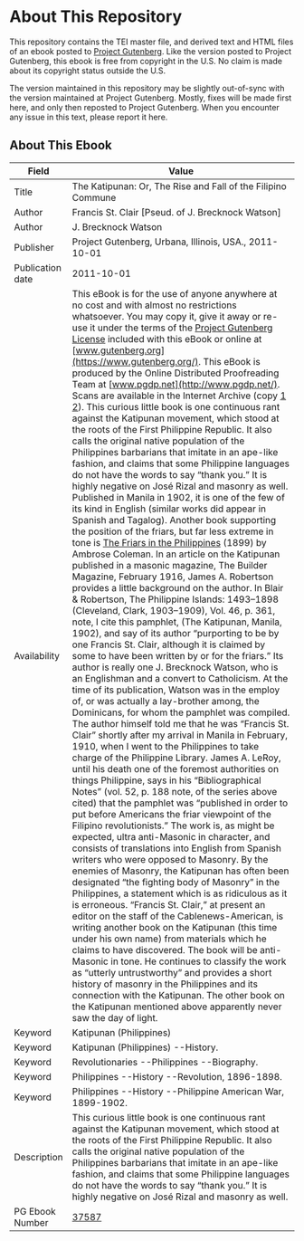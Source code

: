# About This Repository

This repository contains the TEI master file, and derived text and HTML files of an ebook posted to [Project Gutenberg](https://www.gutenberg.org/). Like the version posted to Project Gutenberg, this ebook is free from copyright in the U.S. No claim is made about its copyright status outside the U.S.

The version maintained in this repository may be slightly out-of-sync with the version maintained at Project Gutenberg. Mostly, fixes will be made first here, and only then reposted to Project Gutenberg. When you encounter any issue in this text, please report it here.

## About This Ebook

| Field | Value |
| ----- | ----- |
| Title | The Katipunan: Or, The Rise and Fall of the Filipino Commune |
| Author | Francis St. Clair [Pseud. of J. Brecknock Watson] |
| Author | J. Brecknock Watson |
| Publisher | Project Gutenberg, Urbana, Illinois, USA., 2011-10-01 |
| Publication date | 2011-10-01 |
| Availability | This eBook is for the use of anyone anywhere at no cost and with almost no restrictions whatsoever. You may copy it, give it away or re-use it under the terms of the [Project Gutenberg License](https://www.gutenberg.org/license) included with this eBook or online at [www.gutenberg.org](https://www.gutenberg.org/). This eBook is produced by the Online Distributed Proofreading Team at [www.pgdp.net](http://www.pgdp.net/). Scans are available in the Internet Archive (copy [1](http://www.archive.org/details/katipunanrisean00claigoog) [2](http://www.archive.org/details/katipunanrisean01claigoog)). This curious little book is one continuous rant against the Katipunan movement, which stood at the roots of the First Philippine Republic. It also calls the original native population of the Philippines barbarians that imitate in an ape-like fashion, and claims that some Philippine languages do not have the words to say “thank you.” It is highly negative on José Rizal and masonry as well. Published in Manila in 1902, it is one of the few of its kind in English (similar works did appear in Spanish and Tagalog). Another book supporting the position of the friars, but far less extreme in tone is [The Friars in the Philippines](pg:36438) (1899) by Ambrose Coleman. In an article on the Katipunan published in a masonic magazine, The Builder Magazine, February 1916, James A. Robertson provides a little background on the author. In Blair & Robertson, The Philippine Islands: 1493–1898 (Cleveland, Clark, 1903–1909), Vol. 46, p. 361, note, I cite this pamphlet, (The Katipunan, Manila, 1902), and say of its author “purporting to be by one Francis St. Clair, although it is claimed by some to have been written by or for the friars.” Its author is really one J. Brecknock Watson, who is an Englishman and a convert to Catholicism. At the time of its publication, Watson was in the employ of, or was actually a lay-brother among, the Dominicans, for whom the pamphlet was compiled. The author himself told me that he was “Francis St. Clair” shortly after my arrival in Manila in February, 1910, when I went to the Philippines to take charge of the Philippine Library. James A. LeRoy, until his death one of the foremost authorities on things Philippine, says in his “Bibliographical Notes” (vol. 52, p. 188 note, of the series above cited) that the pamphlet was “published in order to put before Americans the friar viewpoint of the Filipino revolutionists.” The work is, as might be expected, ultra anti-Masonic in character, and consists of translations into English from Spanish writers who were opposed to Masonry. By the enemies of Masonry, the Katipunan has often been designated “the fighting body of Masonry” in the Philippines, a statement which is as ridiculous as it is erroneous. “Francis St. Clair,” at present an editor on the staff of the Cablenews-American, is writing another book on the Katipunan (this time under his own name) from materials which he claims to have discovered. The book will be anti-Masonic in tone. He continues to classify the work as “utterly untrustworthy” and provides a short history of masonry in the Philippines and its connection with the Katipunan. The other book on the Katipunan mentioned above apparently never saw the day of light. |
| Keyword | Katipunan (Philippines) |
| Keyword | Katipunan (Philippines) --History. |
| Keyword | Revolutionaries --Philippines --Biography. |
| Keyword | Philippines --History --Revolution, 1896-1898. |
| Keyword | Philippines --History --Philippine American War, 1899-1902. |
| Description | This curious little book is one continuous rant against the Katipunan movement, which stood at the roots of the First Philippine Republic. It also calls the original native population of the Philippines barbarians that imitate in an ape-like fashion, and claims that some Philippine languages do not have the words to say “thank you.” It is highly negative on José Rizal and masonry as well. |
| PG Ebook Number | [37587](https://www.gutenberg.org/ebooks/37587) |
